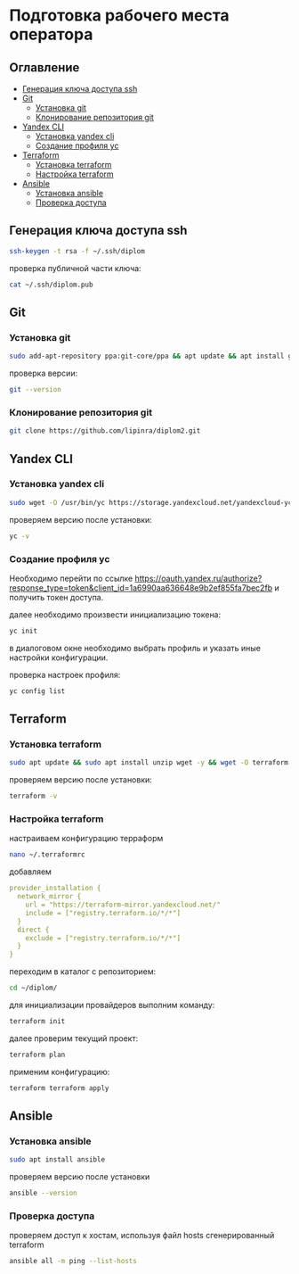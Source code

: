 # Подготовка рабочего места оператора

## Оглавление

* [Генерация ключа доступа ssh](#Генерация-ключа-доступа-ssh)
* [Git](#Git)
    * [Установка git](#Установка-git)
    * [Клонирование репозитория git](#Клонирование-репозитория-git)
* [Yandex CLI](#Yandex-CLI)
    * [Установка yandex cli](#Установка-yandex-cli)
    * [Создание профиля yc](#Создание-профиля-yc)
* [Terraform](#Terraform)
    * [Установка terraform](#Установка-terraform)
    * [Настройка terraform](#Настройка-terraform)
* [Ansible](#Ansible)
    * [Установка ansible](#Установка-ansible)
    * [Проверка доступа](#Проверка-доступа)

## Генерация ключа доступа ssh

``` bash
ssh-keygen -t rsa -f ~/.ssh/diplom
```

проверка публичной части ключа:

``` bash
cat ~/.ssh/diplom.pub
```

## Git

### Установка git

``` bash
sudo add-apt-repository ppa:git-core/ppa && apt update && apt install git
```

проверка версии:

``` bash
git --version
```

### Клонирование репозитория git

``` bash
git clone https://github.com/lipinra/diplom2.git
```

## Yandex CLI

### Установка yandex cli

``` bash
sudo wget -O /usr/bin/yc https://storage.yandexcloud.net/yandexcloud-yc/release/0.109.0/linux/amd64/yc && sudo chmod +x /usr/bin/yc
```

проверяем версию после установки:

``` bash
yc -v
```

### Создание профиля yc

Необходимо перейти по ссылке https://oauth.yandex.ru/authorize?response_type=token&client_id=1a6990aa636648e9b2ef855fa7bec2fb и получить токен доступа.

далее необходимо произвести инициализацию токена:

``` bash
yc init
```

в диалоговом окне необходимо выбрать профиль и указать иные настройки конфигурации.

проверка настроек профиля:

``` bash
yc config list
```

## Terraform

### Установка terraform

``` bash
sudo apt update && sudo apt install unzip wget -y && wget -O terraform.zip https://hashicorp-releases.yandexcloud.net/terraform/1.5.5/terraform_1.5.5_linux_amd64.zip && sudo unzip terraform.zip -d /usr/bin/ && rm terraform.zip && sudo chmod +x /usr/bin/terraform     
```

проверяем версию после установки:

``` bash
terraform -v
```

### Настройка terraform

настраиваем конфигурацию терраформ

``` bash
nano ~/.terraformrc
```

добавляем

``` yaml
provider_installation {
  network_mirror {
    url = "https://terraform-mirror.yandexcloud.net/"
    include = ["registry.terraform.io/*/*"]
  }
  direct {
    exclude = ["registry.terraform.io/*/*"]
  }
}
```

переходим в каталог с репозиторием:

``` bash
cd ~/diplom/
```

для инициализации провайдеров выполним команду:

``` bash
terraform init
```
далее проверим текущий проект:

``` bash
terraform plan
```

применим конфигурацию:

``` bash
terraform terraform apply
```

## Ansible

### Установка ansible

``` bash
sudo apt install ansible
```

проверяем версию после установки

``` bash
ansible --version
```

### Проверка доступа

проверяем доступ к хостам, используя файл hosts сгенерированный terraform

``` bash
ansible all -m ping --list-hosts
```

